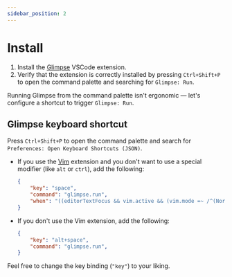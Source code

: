 ```yaml
---
sidebar_position: 2
---
```


# Install

1. Install the [Glimpse](https://marketplace.visualstudio.com/items?itemName=ieni.glimpse) VSCode extension.
2. Verify that the extension is correctly installed by pressing `Ctrl+Shift+P` to open the command palette and searching for `Glimpse: Run`.

Running Glimpse from the command palette isn't ergonomic —
let's configure a shortcut to trigger `Glimpse: Run`.

## Glimpse keyboard shortcut

Press `Ctrl+Shift+P` to open the command palette and search for `Preferences: Open Keyboard Shortcuts (JSON)`.

- If you use the [Vim](https://marketplace.visualstudio.com/items?itemName=vscodevim.vim) extension and you don't want to use a special modifier (like `alt` or `ctrl`), add the following:

  ```json
  {
      "key": "space",
      "command": "glimpse.run",
      "when": "((editorTextFocus && vim.active && (vim.mode =~ /^(Normal|Visual|VisualLine|VisualBlock).*$/)) || (((activeEditorGroupEmpty && focusedView == '') || inWelcome || sideBarFocus) && !inputFocus)) && !glimpseVisible"
  }
  ```

- If you don't use the Vim extension, add the following:

  ```json
  {
      "key": "alt+space",
      "command": "glimpse.run",
  }
  ```

Feel free to change the key binding (`"key"`) to your liking.
